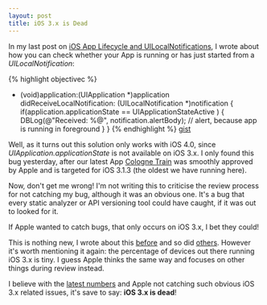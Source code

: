 ```yaml
---
layout: post
title: iOS 3.x is Dead
---
```



In my last post on [iOS App Lifecycle and UILocalNotifications](http://dlinsin.github.com/2011/05/18/iOSLifecycleAndUILocalNotifications.html), I wrote about how you can check whether your App is running or has just started from a *UILocalNotification*: 

{% highlight objectivec %}
- (void)application:(UIApplication *)application didReceiveLocalNotification:
                                        (UILocalNotification *)notification {
    if(application.applicationState == UIApplicationStateActive ) { 
        DBLog(@"Received: %@", notification.alertBody);
        // alert, because app is running in foreground
    }
}
{% endhighlight %}
<a class="gist" href="https://gist.github.com/978155">gist</a>

Well, as it turns out this solution only works with iOS 4.0, since *UIApplication.applicationState* is not available on iOS 3.x. I only found this bug yesterday, after our latest App [Cologne Train](http://goo.gl/lP9RM) was smoothly approved by Apple and is targeted for iOS 3.1.3 (the oldest we have running here). 

Now, don't get me wrong! I'm not writing this to criticise the review process for not catching my bug, although it was an obvious one. It's a bug that every static analyzer or API versioning tool could have caught, if it was out to looked for it. 

If Apple wanted to catch bugs, that only occurs on iOS 3.x, I bet they could!

This is nothing new, I wrote about this [before](http://dlinsin.blogspot.com/2010/12/why-word-buzz-doesn-support-ios-31.html) and so did [others](http://www.marco.org/2011/03/24/ios-device-and-os-version-stats-from-instapaper-3-0). However it's worth mentioning it again: the percentage of devices out there running iOS 3.x is tiny. I guess Apple thinks the same way and focuses on other things during review instead.  

I believe with the [latest numbers](http://twitter.com/#!/marcoarment/status/74600722783666176) and Apple not catching such obvious iOS 3.x related issues, it's save to say: **iOS 3.x is dead**!

 
